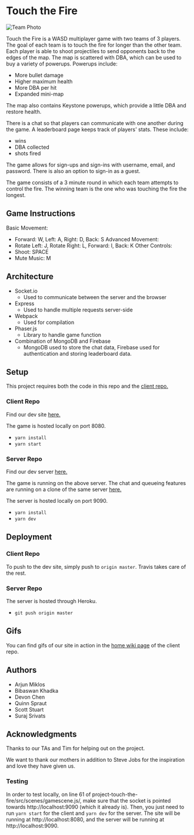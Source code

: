 # Touch the Fire
![Team Photo](https://i.imgur.com/VrUfsHW.png)

Touch the Fire is a WASD multiplayer game with two teams of 3 players. The goal of each team is to touch the fire for longer than the other team.  Each player is able to shoot projectiles to send opponents back to the edges of the map.  The map is scattered with DBA, which can be used to buy a variety of powerups.  Powerups include:
* More bullet damage
* Higher maximum health
* More DBA per hit
* Expanded mini-map

The map also contains Keystone powerups, which provide a little DBA and restore health.

There is a chat so that players can communicate with one another during the game.  A leaderboard page keeps track of players' stats.  These include:
* wins
* DBA collected
* shots fired

The game allows for sign-ups and sign-ins with username, email, and password.  There is also an option to sign-in as a guest.

The game consists of a 3 minute round in which each team attempts to control the fire. The winning team is the one who was touching the fire the longest.

## Game Instructions
Basic Movement:
* Forward: W, Left: A, Right: D, Back: S
Advanced Movement:
* Rotate Left: J, Rotate Right: L, Forward: I, Back: K
Other Controls:
* Shoot: SPACE
* Mute Music: M

## Architecture

* Socket.io
    * Used to communicate between the server and the browser
* Express
    * Used to handle multiple requests server-side
* Webpack
    * Used for compilation
* Phaser.js
    * Library to handle game function
* Combination of MongoDB and Firebase
    * MongoDB used to store the chat data, Firebase used for authentication and storing leaderboard data.

## Setup

This project requires both the code in this repo and the [client repo.](https://github.com/dartmouth-cs52-20X/project-touch-the-fire)

### Client Repo

Find our dev site [here.](http://touch-the-fire.surge.sh/)

The game is hosted locally on port 8080.

- `yarn install`
- `yarn start`

### Server Repo

Find our dev server [here.](https://touch-the-fire-api.herokuapp.com/)

The game is running on the above server.  The chat and queueing features are running on a clone of the same server [here.](https://touchthefirechat.herokuapp.com/)

The server is hosted locally on port 9090.

- `yarn install`
- `yarn dev`

## Deployment

### Client Repo

To push to the dev site, simply push to `origin master`. Travis takes care of the rest.

### Server Repo

The server is hosted through Heroku.

- `git push origin master`

## Gifs

You can find gifs of our site in action in the [home wiki page](https://github.com/dartmouth-cs52-20X/project-touch-the-fire/wiki) of the client repo.

## Authors

* Arjun Miklos
* Bibaswan Khadka
* Devon Chen
* Quinn Spraut
* Scott Stuart
* Suraj Srivats

## Acknowledgments

Thanks to our TAs and Tim for helping out on the project.

We want to thank our mothers in addition to Steve Jobs for the inspiration and love they have given us.

### Testing
In order to test locally, on line 61 of project-touch-the-fire/src/scenes/gamescene.js/, make sure that the socket is pointed towards http://localhost:9090 (which it already is).  Then, you just need to run `yarn start` for the client and `yarn dev` for the server.  The site will be running at http://localhost:8080, and the server will be running at http://localhost:9090.
